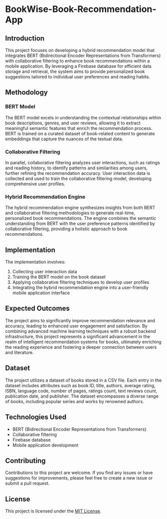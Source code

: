 # BookWise-Book-Recommendation-App
## Introduction

This project focuses on developing a hybrid recommendation model that integrates BERT (Bidirectional Encoder Representations from Transformers) with collaborative filtering to enhance book recommendations within a mobile application. By leveraging a Firebase database for efficient data storage and retrieval, the system aims to provide personalized book suggestions tailored to individual user preferences and reading habits.

## Methodology

### BERT Model

The BERT model excels in understanding the contextual relationships within book descriptions, genres, and user reviews, allowing it to extract meaningful semantic features that enrich the recommendation process. BERT is trained on a curated dataset of book-related content to generate embeddings that capture the nuances of the textual data.

### Collaborative Filtering

In parallel, collaborative filtering analyzes user interactions, such as ratings and reading history, to identify patterns and similarities among users, further refining the recommendation accuracy. User interaction data is collected and used to train the collaborative filtering model, developing comprehensive user profiles.

### Hybrid Recommendation Engine

The hybrid recommendation engine synthesizes insights from both BERT and collaborative filtering methodologies to generate real-time, personalized book recommendations. The engine combines the semantic understanding from BERT with the user preference patterns identified by collaborative filtering, providing a holistic approach to book recommendations.

## Implementation

The implementation involves:

1. Collecting user interaction data
2. Training the BERT model on the book dataset
3. Applying collaborative filtering techniques to develop user profiles
4. Integrating the hybrid recommendation engine into a user-friendly mobile application interface

## Expected Outcomes

The project aims to significantly improve recommendation relevance and accuracy, leading to enhanced user engagement and satisfaction. By combining advanced machine learning techniques with a robust backend infrastructure, this project represents a significant advancement in the realm of intelligent recommendation systems for books, ultimately enriching the reading experience and fostering a deeper connection between users and literature.

## Dataset

The project utilizes a dataset of books stored in a CSV file. Each entry in the dataset includes attributes such as book ID, title, authors, average rating, ISBN, language code, number of pages, ratings count, text reviews count, publication date, and publisher. The dataset encompasses a diverse range of books, including popular series and works by renowned authors.

## Technologies Used

- BERT (Bidirectional Encoder Representations from Transformers)
- Collaborative filtering
- Firebase database
- Mobile application development

## Contributing

Contributions to this project are welcome. If you find any issues or have suggestions for improvements, please feel free to create a new issue or submit a pull request.

## License

This project is licensed under the [MIT License](LICENSE).

